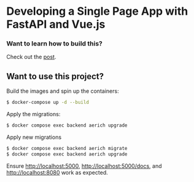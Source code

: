 # Developing a Single Page App with FastAPI and Vue.js

### Want to learn how to build this?

Check out the [post](https://testdriven.io/blog/developing-a-single-page-app-with-fastapi-and-vuejs).

## Want to use this project?

Build the images and spin up the containers:

```sh
$ docker-compose up -d --build
```

Apply the migrations:

```sh
$ docker compose exec backend aerich upgrade
```

Apply new migrations 

```sh
$ docker compose exec backend aerich migrate
$ docker compose exec backend aerich upgrade
```


Ensure [http://localhost:5000](http://localhost:5000), [http://localhost:5000/docs](http://localhost:5000/docs), and [http://localhost:8080](http://localhost:8080) work as expected.
